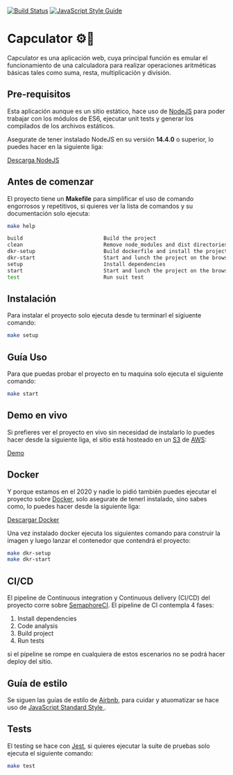 [![Build Status](https://abuzzany.semaphoreci.com/badges/capculator/branches/master.svg?style=shields)](https://abuzzany.semaphoreci.com/projects/capculator)
[![JavaScript Style Guide](https://img.shields.io/badge/code_style-standard-brightgreen.svg)](https://standardjs.com)

# Capculator ⚙️🧮
Capculator es una aplicación web, cuya principal función es emular el
funcionamiento de una calculadora para realizar operaciones
aritméticas básicas tales como suma, resta, multiplicación y división.

## Pre-requisitos
Esta aplicación aunque es un sitio estático, hace uso de 
[NodeJS](https://nodejs.org/) para poder trabajar con los módulos de ES6, 
ejecutar unit tests y generar los compilados de los archivos estáticos.

Asegurate de tener instalado NodeJS en su versión **14.4.0** o
superior, lo puedes hacer en la siguiente liga:

[Descarga NodeJS](https://nodejs.org/en/)

## Antes de comenzar
El proyecto tiene un **Makefile** para simplificar el uso de comando
engorrosos y repetitivos, si quieres ver la lista de comandos y su documentación
solo ejecuta:

```bash
make help

build                          Build the project
clean                          Remove node_modules and dist directories
dkr-setup                      Build dockerfile and install the project
dkr-start                      Start and lunch the project on the browser based of a docker container
setup                          Install dependencies
start                          Start and lunch the project on the browser
test                           Run suit test
```

## Instalación
Para instalar el proyecto solo ejecuta desde tu terminarl el sigiuente comando:

```bash
make setup
```

## Guía Uso

Para que puedas probar el proyecto en tu maquina solo ejecuta el siguiente
comando:

```bash
make start
```

## Demo en vivo

Si prefieres ver el proyecto en vivo sin necesidad de instalarlo lo puedes hacer
desde la siguiente liga, el sitio está hosteado en un [S3](https://aws.amazon.com/s3/) de [AWS](https://aws.amazon.com/):

[Demo](https://capculator.s3-us-west-2.amazonaws.com/index.html)

## Docker
Y porque estamos en el 2020 y nadie lo pidió también puedes ejecutar el proyecto
sobre [Docker](https://www.docker.com/), solo asegurate de tenerl instalado,
sino sabes como, lo puedes hacer desde la siguiente liga:

[Descargar Docker](https://docs.docker.com/docker-for-windows/install/)

Una vez instalado docker ejecuta los siguientes comando para construir la imagen
y luego lanzar el contenedor que contendrá el proyecto:

```bash
make dkr-setup
make dkr-start
```

## CI/CD

El pipeline de Continuous integration y Continuous delivery (CI/CD) del proyecto corre
sobre [SemaphoreCI](https://abuzzany.semaphoreci.com/branches/f6c9090a-7b57-42f6-878e-b007efde46d4). El pipeline de CI contempla 4 fases:

<ol>
<li>Install dependencies</li>
<li>Code analysis</li>
<li>Build project</li>
<li>Run tests</li>
</ol>

si el pipeline se rompe en cualquiera de estos escenarios no se podrá hacer 
deploy del sitio.

## Guía de estilo

Se siguen las guías de estilo de [Airbnb](https://github.com/airbnb/javascript),
para cuidar y atuomatizar se hace uso de [JavaScript Standard Style
](https://standardjs.com).

## Tests

El testing se hace con [Jest](https://jestjs.io/), si quieres ejecutar la suite
de pruebas solo ejecuta el siguiente comando:

```bash
make test
```


